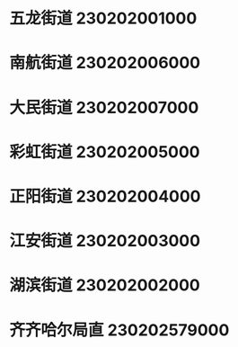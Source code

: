 # 五龙街道 230202001000
# 南航街道 230202006000
# 大民街道 230202007000
# 彩虹街道 230202005000
# 正阳街道 230202004000
# 江安街道 230202003000
# 湖滨街道 230202002000
# 齐齐哈尔局直 230202579000
